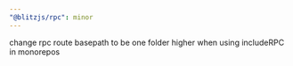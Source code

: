 ```yaml
---
"@blitzjs/rpc": minor
---
```


change rpc route basepath to be one folder higher when using includeRPC in monorepos
